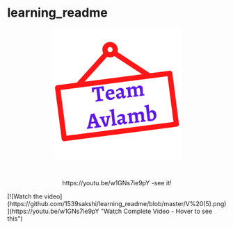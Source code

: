 # learning_readme
<p align="center"> 
<img src="https://github.com/1539sakshi/learning_readme/blob/master/V%20(5).png" width="300" />
</p>
<br>
<p align="center"> 
https://youtu.be/w1GNs7ie9pY -see it!
  </p>
<br<p align="center"> 
[![Watch the video](https://github.com/1539sakshi/learning_readme/blob/master/V%20(5).png)](https://youtu.be/w1GNs7ie9pY "Watch Complete Video - Hover to see this")
  </p>

